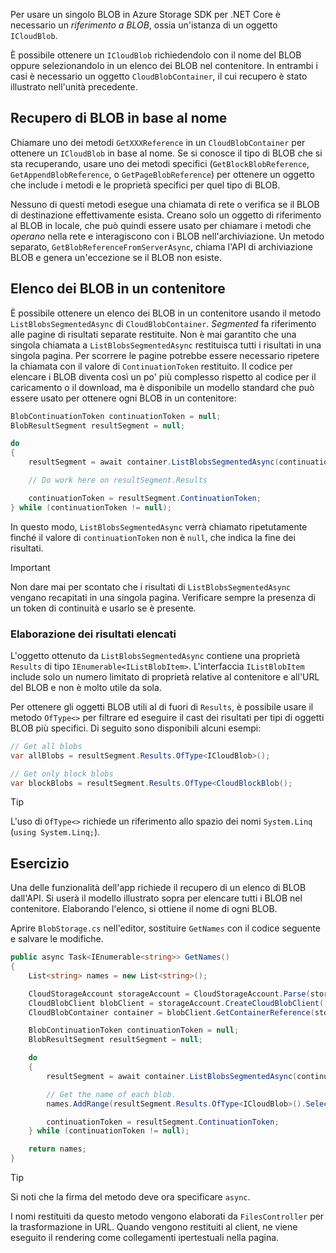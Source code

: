 Per usare un singolo BLOB in Azure Storage SDK per .NET Core è necessario un *riferimento a BLOB*, ossia un'istanza di un oggetto `ICloudBlob`.

È possibile ottenere un `ICloudBlob` richiedendolo con il nome del BLOB oppure selezionandolo in un elenco dei BLOB nel contenitore. In entrambi i casi è necessario un oggetto `CloudBlobContainer`, il cui recupero è stato illustrato nell'unità precedente.

## <a name="getting-blobs-by-name"></a>Recupero di BLOB in base al nome

Chiamare uno dei metodi `GetXXXReference` in un `CloudBlobContainer` per ottenere un `ICloudBlob` in base al nome. Se si conosce il tipo di BLOB che si sta recuperando, usare uno dei metodi specifici (`GetBlockBlobReference`, `GetAppendBlobReference`, o `GetPageBlobReference`) per ottenere un oggetto che include i metodi e le proprietà specifici per quel tipo di BLOB.

Nessuno di questi metodi esegue una chiamata di rete o verifica se il BLOB di destinazione effettivamente esista. Creano solo un oggetto di riferimento al BLOB in locale, che può quindi essere usato per chiamare i metodi che *operano* nella rete e interagiscono con i BLOB nell'archiviazione. Un metodo separato, `GetBlobReferenceFromServerAsync`, chiama l'API di archiviazione BLOB e genera un'eccezione se il BLOB non esiste.

## <a name="listing-blobs-in-a-container"></a>Elenco dei BLOB in un contenitore

È possibile ottenere un elenco dei BLOB in un contenitore usando il metodo `ListBlobsSegmentedAsync` di `CloudBlobContainer`. *Segmented* fa riferimento alle pagine di risultati separate restituite. Non è mai garantito che una singola chiamata a `ListBlobsSegmentedAsync` restituisca tutti i risultati in una singola pagina. Per scorrere le pagine potrebbe essere necessario ripetere la chiamata con il valore di `ContinuationToken` restituito. Il codice per elencare i BLOB diventa così un po' più complesso rispetto al codice per il caricamento o il download, ma è disponibile un modello standard che può essere usato per ottenere ogni BLOB in un contenitore:

```csharp
BlobContinuationToken continuationToken = null;
BlobResultSegment resultSegment = null;

do
{
    resultSegment = await container.ListBlobsSegmentedAsync(continuationToken);

    // Do work here on resultSegment.Results

    continuationToken = resultSegment.ContinuationToken;
} while (continuationToken != null);
```

In questo modo, `ListBlobsSegmentedAsync` verrà chiamato ripetutamente finché il valore di `continuationToken` non è `null`, che indica la fine dei risultati.

> [!IMPORTANT]
> Non dare mai per scontato che i risultati di `ListBlobsSegmentedAsync` vengano recapitati in una singola pagina. Verificare sempre la presenza di un token di continuità e usarlo se è presente.

### <a name="processing-list-results"></a>Elaborazione dei risultati elencati

L'oggetto ottenuto da `ListBlobsSegmentedAsync` contiene una proprietà `Results` di tipo `IEnumerable<IListBlobItem>`. L'interfaccia `IListBlobItem` include solo un numero limitato di proprietà relative al contenitore e all'URL del BLOB e non è molto utile da sola.

Per ottenere gli oggetti BLOB utili al di fuori di `Results`, è possibile usare il metodo `OfType<>` per filtrare ed eseguire il cast dei risultati per tipi di oggetti BLOB più specifici. Di seguito sono disponibili alcuni esempi:

```csharp
// Get all blobs
var allBlobs = resultSegment.Results.OfType<ICloudBlob>();

// Get only block blobs
var blockBlobs = resultSegment.Results.OfType<CloudBlockBlob();
```

> [!TIP]
> L'uso di `OfType<>` richiede un riferimento allo spazio dei nomi `System.Linq` (`using System.Linq;`).

## <a name="exercise"></a>Esercizio

Una delle funzionalità dell'app richiede il recupero di un elenco di BLOB dall'API. Si userà il modello illustrato sopra per elencare tutti i BLOB nel contenitore. Elaborando l'elenco, si ottiene il nome di ogni BLOB.

Aprire `BlobStorage.cs` nell'editor, sostituire `GetNames` con il codice seguente e salvare le modifiche.

```csharp
public async Task<IEnumerable<string>> GetNames()
{
    List<string> names = new List<string>();

    CloudStorageAccount storageAccount = CloudStorageAccount.Parse(storageConfig.ConnectionString);
    CloudBlobClient blobClient = storageAccount.CreateCloudBlobClient();
    CloudBlobContainer container = blobClient.GetContainerReference(storageConfig.FileContainerName);

    BlobContinuationToken continuationToken = null;
    BlobResultSegment resultSegment = null;

    do
    {
        resultSegment = await container.ListBlobsSegmentedAsync(continuationToken);

        // Get the name of each blob.
        names.AddRange(resultSegment.Results.OfType<ICloudBlob>().Select(b => b.Name));

        continuationToken = resultSegment.ContinuationToken;
    } while (continuationToken != null);

    return names;
}
```

> [!TIP]
> Si noti che la firma del metodo deve ora specificare `async`.

I nomi restituiti da questo metodo vengono elaborati da `FilesController` per la trasformazione in URL. Quando vengono restituiti al client, ne viene eseguito il rendering come collegamenti ipertestuali nella pagina.